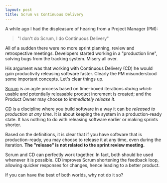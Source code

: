 ```yaml
---
layout: post
title: Scrum vs Continuous Delivery
---
```


A while ago I had the displeasure of hearing from a Project Manager
(PM):

> "I don't do Scrum, I do Continuous Delivery"

All of a sudden there were no more sprint planning, review and
retrospective meetings. Developers started working in a "production
line", solving bugs from the tracking system. Misery all over.

His argument was that working with Continuous Delivery (CD) he would
gain productivity releasing software faster. Clearly the PM
misunderstood some important concepts. Let's clear things up.

[Scrum](http://www.scrumguides.org/) is an agile process based on
time-boxed iterations _during which_ usable and potentially releasable
product increment is created; and the Product Owner may choose to
_immediately release it_.

[CD](http://martinfowler.com/bliki/ContinuousDelivery.html) is a
discipline where you build software in a way it can be _released to
production at any time_. It is about keeping the system in a
production-ready state. It has nothing to do with releasing software
earlier or making sprints shorter.

Based on the definitions, it is clear that if you have software that is
production-ready, you may choose to release it at any time, even during
the iteration. __The "release" is not related to the sprint review
meeting.__

Scrum and CD can perfectly work together. In fact, both should be used
whenever it is possible. CD improves Scrum shortening the feedback loop,
allowing quicker responses for changes, hence leading to a better
product.

If you can have the best of both worlds, why not do it so?

